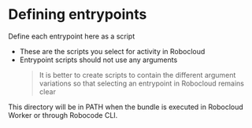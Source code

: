# Defining entrypoints

Define each entrypoint here as a script

- These are the scripts you select for activity in Robocloud
- Entrypoint scripts should not use any arguments
  > It is better to create scripts to contain the different argument variations
  > so that selecting an entrypoint in Robocloud remains clear

This directory will be in PATH when the bundle is executed in Robocloud Worker
or through Robocode CLI.
